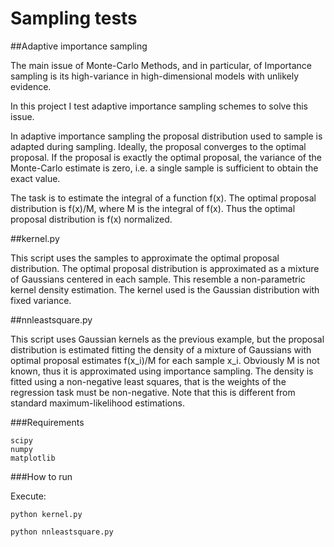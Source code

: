 # Sampling tests

##Adaptive importance sampling

The main issue of Monte-Carlo Methods, and in particular, of Importance sampling is
its high-variance in high-dimensional models with unlikely evidence.

In this project I test adaptive importance sampling schemes to solve this issue.

In adaptive importance sampling the proposal distribution used to sample is adapted during sampling.
Ideally, the proposal converges to the optimal proposal. 
If the proposal is exactly the optimal proposal, the variance of the Monte-Carlo
estimate is zero, i.e. a single sample is sufficient to obtain the exact value.

The task is to estimate the integral of a function f(x).
The optimal proposal distribution is f(x)/M, where M is the integral of f(x).
Thus the optimal proposal distribution is f(x) normalized.

##kernel.py

This script uses the samples to approximate the optimal proposal distribution.
The optimal proposal distribution is approximated as a mixture of Gaussians centered in each sample.
This resemble a non-parametric kernel density estimation. 
The kernel used is the Gaussian distribution with fixed variance.


##nnleastsquare.py

This script uses Gaussian kernels as the previous example, but the proposal distribution is estimated fitting
the density of a mixture of Gaussians with optimal proposal estimates f(x_i)/M for each sample x_i.
Obviously M is not known, thus it is approximated using importance sampling.
The density is fitted using a non-negative least squares, that is the weights of the regression task must be non-negative.
Note that this is different from standard maximum-likelihood estimations.


###Requirements

```
scipy
numpy
matplotlib
```  

###How to run

Execute:

```python kernel.py```

```python nnleastsquare.py```
